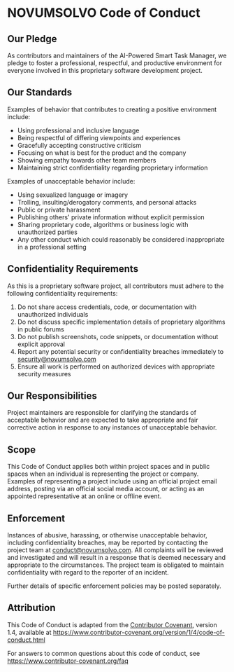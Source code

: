 # NOVUMSOLVO Code of Conduct

## Our Pledge

As contributors and maintainers of the AI-Powered Smart Task Manager, we pledge to foster a professional, respectful, and productive environment for everyone involved in this proprietary software development project.

## Our Standards

Examples of behavior that contributes to creating a positive environment include:

* Using professional and inclusive language
* Being respectful of differing viewpoints and experiences
* Gracefully accepting constructive criticism
* Focusing on what is best for the product and the company
* Showing empathy towards other team members
* Maintaining strict confidentiality regarding proprietary information

Examples of unacceptable behavior include:

* Using sexualized language or imagery
* Trolling, insulting/derogatory comments, and personal attacks
* Public or private harassment
* Publishing others' private information without explicit permission
* Sharing proprietary code, algorithms or business logic with unauthorized parties
* Any other conduct which could reasonably be considered inappropriate in a professional setting

## Confidentiality Requirements

As this is a proprietary software project, all contributors must adhere to the following confidentiality requirements:

1. Do not share access credentials, code, or documentation with unauthorized individuals
2. Do not discuss specific implementation details of proprietary algorithms in public forums
3. Do not publish screenshots, code snippets, or documentation without explicit approval
4. Report any potential security or confidentiality breaches immediately to security@novumsolvo.com
5. Ensure all work is performed on authorized devices with appropriate security measures

## Our Responsibilities

Project maintainers are responsible for clarifying the standards of acceptable behavior and are expected to take appropriate and fair corrective action in response to any instances of unacceptable behavior.

## Scope

This Code of Conduct applies both within project spaces and in public spaces when an individual is representing the project or company. Examples of representing a project include using an official project email address, posting via an official social media account, or acting as an appointed representative at an online or offline event.

## Enforcement

Instances of abusive, harassing, or otherwise unacceptable behavior, including confidentiality breaches, may be reported by contacting the project team at conduct@novumsolvo.com. All complaints will be reviewed and investigated and will result in a response that is deemed necessary and appropriate to the circumstances. The project team is obligated to maintain confidentiality with regard to the reporter of an incident.

Further details of specific enforcement policies may be posted separately.

## Attribution

This Code of Conduct is adapted from the [Contributor Covenant](https://www.contributor-covenant.org), version 1.4, available at https://www.contributor-covenant.org/version/1/4/code-of-conduct.html

For answers to common questions about this code of conduct, see
https://www.contributor-covenant.org/faq
